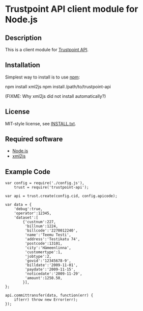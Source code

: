 
Trustpoint API client module for Node.js
========================================

Description
-----------
This is a client module for [Trustpoint API](https://www.trustpoint.fi).

Installation
------------

Simplest way to install is to use [npm](http://npmjs.org/):

   npm install xml2js
   npm install /path/to/trustpoint-api

(FIXME: Why xml2js did not install automatically?)

License
-------

MIT-style license, see [INSTALL.txt](http://github.com/jheusala/trustpoint-api/blob/master/LICENSE.txt).

Required software
-----------------

* [Node.js](http://www.nodejs.org)
* [xml2js](http://github.com/Leonidas-from-XIV/node-xml2js/)

Example Code
------------

	var config = require('./config.js'),
	    trust = require('trustpoint-api');
	
	var api = trust.create(config.cid, config.apicode);
	
	var data = {
	    'debug':true,
	    'operator':12345,
	    'dataset':[
	        {'custnum':227,
	         'billnum':1224,
	         'billcode':'2270012240',
	         'name':'Teemu Testi',
	         'address':'Testikatu 74',
	         'postcode':13101,
	         'city':'Hämeenlinna',
	         'customertype':1,
	         'jobtype':2,
	         'govid':'12345678-9',
	         'billdate':'2009-11-01',
	         'paydate':'2009-11-15',
	         'noticedate':'2009-11-29',
	         'amount':1250.50,
	        }],
	};
	
	api.committransfer(data, function(err) {
	    if(err) throw new Error(err);
	});
